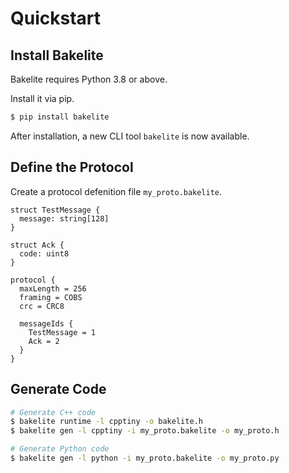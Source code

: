 # Quickstart

## Install Bakelite

Bakelite requires Python 3.8 or above.

Install it via pip.
```bash
$ pip install bakelite
```

After installation, a new CLI tool `bakelite` is now available.

## Define the Protocol

Create a protocol defenition file `my_proto.bakelite`.
```text
struct TestMessage {
  message: string[128]
}

struct Ack {
  code: uint8
}

protocol {
  maxLength = 256
  framing = COBS
  crc = CRC8

  messageIds {
    TestMessage = 1
    Ack = 2
  }
}
```

## Generate Code

```bash
# Generate C++ code
$ bakelite runtime -l cpptiny -o bakelite.h
$ bakelite gen -l cpptiny -i my_proto.bakelite -o my_proto.h

# Generate Python code
$ bakelite gen -l python -i my_proto.bakelite -o my_proto.py
```